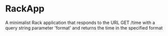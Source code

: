 # RackApp
A minimalist Rack application that responds to the URL GET /time with a query string parameter 'format' and returns the time in the specified format

